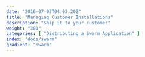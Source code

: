 ```yaml
---
date: "2016-07-03T04:02:20Z"
title: "Managing Customer Installations"
description: "Ship it to your customer"
weight: "301"
categories: [ "Distributing a Swarm Application" ]
index: "docs/swarm"
gradient: "swarm"
---
```



